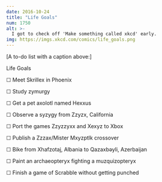 ```yaml
---
date: 2016-10-24
title: "Life Goals"
num: 1750
alt: >-
  I got to check off 'Make something called xkcd' early.
img: https://imgs.xkcd.com/comics/life_goals.png
---
```

[A to-do list with a caption above:]

Life Goals

☐ Meet Skrillex in Phoenix

☐ Study zymurgy

☐ Get a pet axolotl named Hexxus

☐ Observe a syzygy from Zzyzx, California

☐ Port the games Zzyzzyxx and Xexyz to Xbox

☐ Publish a Zzzax/Mister Mxyzptlk crossover

☐ Bike from Xhafzotaj, Albania to Qazaxbəyli, Azerbaijan

☐ Paint an archaeopteryx fighting a muzquizopteryx

☐ Finish a game of Scrabble without getting punched